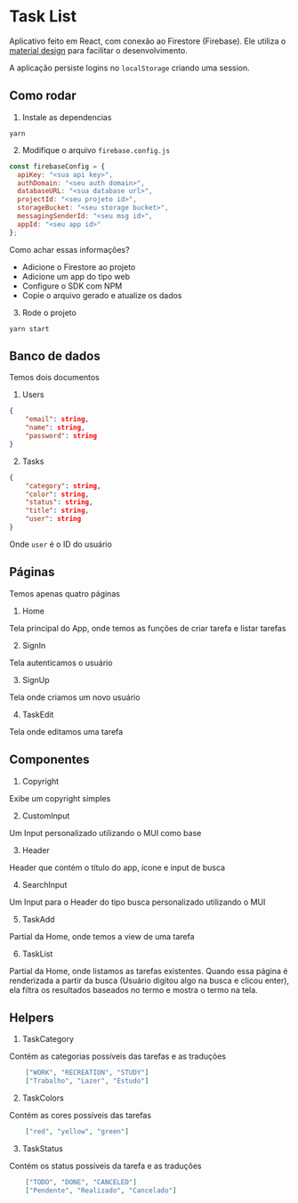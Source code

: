 # Task List

Aplicativo feito em React, com conexão ao Firestore (Firebase).
Ele utiliza o [material design](https://mui.com) para facilitar o desenvolvimento.

A aplicação persiste logins no `localStorage` criando uma session.

## Como rodar
1. Instale as dependencias
```
yarn
```
2. Modifique o arquivo `firebase.config.js`
```js
const firebaseConfig = {
  apiKey: "<sua api key>",
  authDomain: "<seu auth domain>",
  databaseURL: "<sua database url>",
  projectId: "<seu projeto id>",
  storageBucket: "<seu storage bucket>",
  messagingSenderId: "<seu msg id>",
  appId: "<seu app id>"
};
```
Como achar essas informações?
* Adicione o Firestore ao projeto
* Adicione um app do tipo web
* Configure o SDK com NPM
* Copie o arquivo gerado e atualize os dados

3. Rode o projeto
```
yarn start
```

## Banco de dados
Temos dois documentos
1. Users
```json
{
    "email": string,
    "name": string,
    "password": string
}
```

2. Tasks
```json
{
    "category": string,
    "color": string,
    "status": string,
    "title": string,
    "user": string
}
```
Onde `user` é o ID do usuário

## Páginas
Temos apenas quatro páginas

1. Home

Tela principal do App, onde temos as funções de criar tarefa e listar tarefas

2. SignIn

Tela autenticamos o usuário

3. SignUp

Tela onde criamos um novo usuário

4. TaskEdit

Tela onde editamos uma tarefa

## Componentes

1. Copyright

Exibe um copyright simples

2. CustomInput

Um Input personalizado utilizando o MUI como base

3. Header

Header que contém o título do app, ícone e input de busca

4. SearchInput

Um Input para o Header do tipo busca personalizado utilizando o MUI

5. TaskAdd

Partial da Home, onde temos a view de uma tarefa

6. TaskList

Partial da Home, onde listamos as tarefas existentes. 
Quando essa página é renderizada a partir da busca (Usuário digitou algo na busca e clicou enter), ela filtra os resultados baseados no termo e mostra o termo na tela.

## Helpers

1. TaskCategory

Contém as categorias possíveis das tarefas e as traduções
```json
    ["WORK", "RECREATION", "STUDY"]
    ["Trabalho", "Lazer", "Estudo"]
```

2. TaskColors

Contém as cores possíveis das tarefas
```json
    ["red", "yellow", "green"]
```

3. TaskStatus

Contém os status possíveis da tarefa e as traduções
```json
    ["TODO", "DONE", "CANCELED"]
    ["Pendente", "Realizado", "Cancelado"]
```